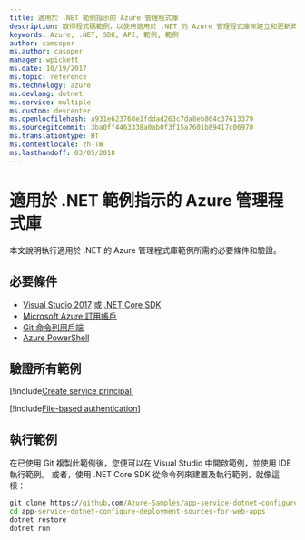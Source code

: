 ```yaml
---
title: 適用於 .NET 範例指示的 Azure 管理程式庫
description: 取得程式碼範例，以使用適用於 .NET 的 Azure 管理程式庫來建立和更新資源。
keywords: Azure, .NET, SDK, API, 範例, 範例
author: camsoper
ms.author: casoper
manager: wpickett
ms.date: 10/19/2017
ms.topic: reference
ms.technology: azure
ms.devlang: dotnet
ms.service: multiple
ms.custom: devcenter
ms.openlocfilehash: a931e623768e1fddad263c7da8eb864c37613379
ms.sourcegitcommit: 3ba0ff4463338a0ab0f3f15a7601b89417c06970
ms.translationtype: HT
ms.contentlocale: zh-TW
ms.lasthandoff: 03/05/2018
---
```

# <a name="azure-management-libraries-for-net-sample-instructions"></a>適用於 .NET 範例指示的 Azure 管理程式庫

本文說明執行適用於 .NET 的 Azure 管理程式庫範例所需的必要條件和驗證。

## <a name="prerequisties"></a>必要條件 

* [Visual Studio 2017](https://www.visualstudio.com/vs/) 或 [.NET Core SDK](https://www.microsoft.com/net/download/core)
* [Microsoft Azure 訂用帳戶](https://azure.microsoft.com/free/)
* [Git 命令列用戶端](https://git-scm.com/)
* [Azure PowerShell](/powershell/azure/install-azurerm-ps)

## <a name="authentication-for-all-samples"></a>驗證所有範例

[!include[Create service principal](includes/create-sp.md)]

[!include[File-based authentication](includes/file-based-auth.md)]

## <a name="running-the-samples"></a>執行範例

在已使用 Git 複製此範例後，您便可以在 Visual Studio 中開啟範例，並使用 IDE 執行範例。  或者，使用 .NET Core SDK 從命令列來建置及執行範例，就像這樣：

```cmd
git clone https://github.com/Azure-Samples/app-service-dotnet-configure-deployment-sources-for-web-apps.git
cd app-service-dotnet-configure-deployment-sources-for-web-apps
dotnet restore
dotnet run
```